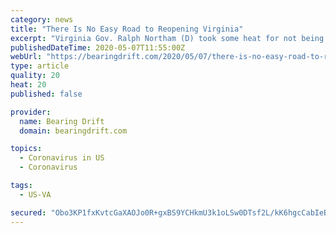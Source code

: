 ```yaml
---
category: news
title: "There Is No Easy Road to Reopening Virginia"
excerpt: "Virginia Gov. Ralph Northam (D) took some heat for not being as aggressive as his counterparts across the Potomac in his response to the coronavirus outbreak. Northam’s announcement Monday about reopening the commonwealth for business is likely to stoke the coals of outrage once again — from all sides."
publishedDateTime: 2020-05-07T11:55:00Z
webUrl: "https://bearingdrift.com/2020/05/07/there-is-no-easy-road-to-reopening-virginia/"
type: article
quality: 20
heat: 20
published: false

provider:
  name: Bearing Drift
  domain: bearingdrift.com

topics:
  - Coronavirus in US
  - Coronavirus

tags:
  - US-VA

secured: "Obo3KP1fxKvtcGaXAOJo0R+gxBS9YCHkmU3k1oLSw0DTsf2L/kK6hgcCabIeB7tY02JaHhgnxwfIU7gZrzsOk4B7EHXXgV8vGerBXmzsx7AF0WYyiGrqzIC4zsd+87v1LS5F9t0AtGFOlmkmOP4vOuDrflwyPnk7/fHK1tCFFsrAIUfCn05aQiU2IZ2PtY6HvrhRg+HFSMv7K0jgV5JfpVyI60Sbn1abNwWnfreIqw+SdnIfU3lyBYpLUmnrSeYYGDI9B92d94VRd6vS2lRsceq/Xm6dS/5oSoDu0Y8he79XzKScCut3D9AS/nxsYIfuh2Ohkp2arhbzaN0lSzQTAqPTrTZ1Qu4ECitzEyh2POQ8ylVNIgLPNQarKMmIvPCfIT1pA38XbkJihmjj9FJ1nJCnz5YvLaHXzjQQgsirguDAdPq1eShwVgL+kICcEr959DpVbqWz85DnpZAWn0pWSXrHgTQ95P9oXaZENlmTViI=;0ue1zTmRsIdeWLbJoPg+Og=="
---
```


